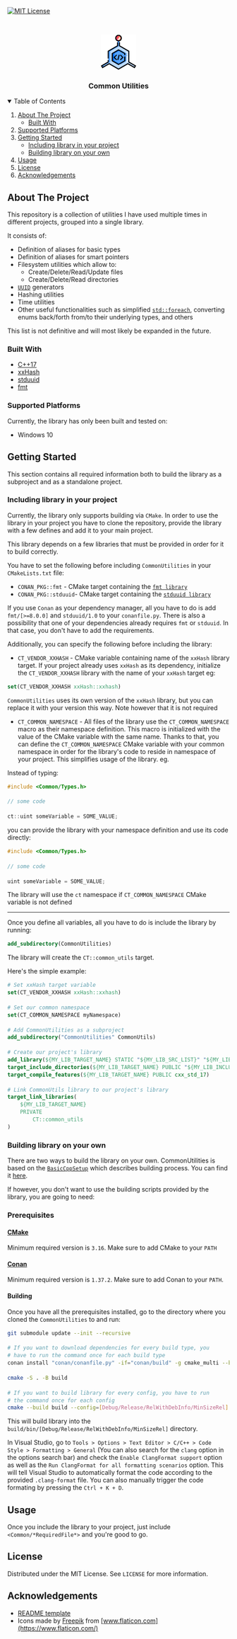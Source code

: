 [![MIT License][license-shield]][license-url]



<!-- PROJECT LOGO -->
<br />
<p align="center">
  <a href="#">
    <img src="docs/resources/cell-programming.png" alt="Logo" width="80" height="80">
  </a>

  <h3 align="center">Common Utilities</h3>
</p>



<!-- TABLE OF CONTENTS -->
<details open="open">
	<summary>Table of Contents</summary>
	<ol>
		<li>
			<a href="#about-the-project">About The Project</a>
			<ul>
				<li><a href="#built-with">Built With</a></li>
			</ul>
		</li>
		<li>
			<a href="#supported-platforms">Supported Platforms
		</li>
		<li>
			<a href="#getting-started">Getting Started</a>
			<ul>
				<li><a href="#including-library-in-your-project">Including library in your project</a></li>
				<li><a href="#building-library-on-your-own">Building library on your own</a></li>
			</ul>
		</li>
		<li><a href="#usage">Usage</a></li>
		<li><a href="#license">License</a></li>
		<li><a href="#acknowledgements">Acknowledgements</a></li>
	</ol>
</details>



<!-- ABOUT THE PROJECT -->
## About The Project

This repository is a collection of utilities I have used multiple times in different projects, grouped into a single library.

It consists of:

 - Definition of aliases for basic types
 - Definition of aliases for smart pointers
 - Filesystem utilities which allow to:
	 + Create/Delete/Read/Update files
	 + Create/Delete/Read directories
 - [`UUID`]() generators
 - Hashing utilities
 - Time utilities
 - Other useful functionalities such as simplified [`std::foreach`](), converting enums back/forth from/to their underlying types, and others

This list is not definitive and will most likely be expanded in the future.
### Built With
* [C++17](https://en.cppreference.com/w/cpp/17)
* [xxHash](https://github.com/Cyan4973/xxHash)
* [stduuid](https://github.com/mariusbancila/stduuid)
* [fmt](https://github.com/fmtlib/fmt)

### Supported Platforms
Currently, the library has only been built and tested on:

 - Windows 10

<!-- GETTING STARTED -->
## Getting Started

This section contains all required information both to build the library as a subproject and as a standalone project.

### Including library in your project
Currently, the library only supports building via `CMake`.
In order to use the library in your project you have to clone the repository, provide the library with a few defines and add it to your main project.

This library depends on a few libraries that must be provided in order for it to build correctly.

You have to set the following before including `CommonUtilities` in your `CMakeLists.txt` file:

 - `CONAN_PKG::fmt` - CMake target containing the [`fmt library`](https://github.com/fmtlib/fmt)
 - `CONAN_PKG::stduuid`- CMake target containing the [`stduuid library`](https://github.com/mariusbancila/stduuid)
 
If you use `Conan` as your dependency manager, all you have to do is add `fmt/[>=8.0.0]` and `stduuid/1.0` to your `conanfile.py`. There is also a possibility that one of your dependencies already requires `fmt` or `stduuid`. In that case, you don't have to add the requirements.

Additionally, you can specify the following before including the library:

 - `CT_VENDOR_XXHASH` - CMake variable containing name of the `xxHash` library target. If your project already uses `xxHash` as its dependency, initialize the `CT_VENDOR_XXHASH` library with the name of your `xxHash` target eg:

```cmake
set(CT_VENDOR_XXHASH xxHash::xxhash)
```

`CommonUtilities` uses its own version of the `xxHash` library, but you can replace it with your version this way. Note however that it is not required

 - `CT_COMMON_NAMESPACE` - All files of the library use the `CT_COMMON_NAMESPACE` macro as their namespace definition. This macro is initialized with the value of the CMake variable with the same name. Thanks to that, you can define the `CT_COMMON_NAMESPACE` CMake variable with your common namespace in order for the library's code to reside in namespace of your project. This simplifies usage of the library. eg.
 
Instead of typing:

```C++
#include <Common/Types.h>

// some code

ct::uint someVariable = SOME_VALUE;
```
you can provide the library with your namespace definition and use its code directly:

```c++
#include <Common/Types.h>

// some code

uint someVariable = SOME_VALUE;
```
The library will use the `ct` namespace if `CT_COMMON_NAMESPACE` CMake variable is not defined

---

Once you define all variables, all you have to do is include the library by running:

```cmake
add_subdirectory(CommonUtilities)
```
The library will create the `CT::common_utils` target.

Here's the simple example:

```cmake
# Set xxHash target variable
set(CT_VENDOR_XXHASH xxHash::xxhash)

# Set our common namespace
set(CT_COMMON_NAMESPACE myNamespace)

# Add CommonUtilities as a subproject
add_subdirectory("CommonUtilities" CommonUtils)

# Create our project's library
add_library(${MY_LIB_TARGET_NAME} STATIC "${MY_LIB_SRC_LIST}" "${MY_LIB_HEADERS_LIST}")
target_include_directories(${MY_LIB_TARGET_NAME} PUBLIC "${MY_LIB_INCLUDE_DIR}")
target_compile_features(${MY_LIB_TARGET_NAME} PUBLIC cxx_std_17)

# Link CommonUtils library to our project's library
target_link_libraries(
	${MY_LIB_TARGET_NAME}
	PRIVATE
		CT::common_utils
)
```


### Building library on your own
There are two ways to build the library on your own. CommonUtilities is based on the [`BasicCppSetup`]() which describes building process. You can find it [here]().

If however, you don't want to use the building scripts provided by the library, you are going to need:

### Prerequisites
#### [CMake](https://cmake.org/)
Minimum required version is `3.16`.
Make sure to add CMake to your `PATH`

#### [Conan](https://conan.io/)
Minimum required version is `1.37.2`.
Make sure to add Conan to your `PATH`.

#### Building
Once you have all the prerequisites installed, go to the directory where you cloned the `CommonUtilities` to and run:

```sh
git submodule update --init --recursive

# If you want to download dependencies for every build type, you
# have to run the command once for each build type
conan install "conan/conanfile.py" -if="conan/build" -g cmake_multi --build=missing -s build_type=[Debug/Release/RelWithDebInfo/MinSizeRel]

cmake -S . -B build

# If you want to build library for every config, you have to run
# the command once for each config
cmake --build build --config=[Debug/Release/RelWithDebInfo/MinSizeRel]
```
This will build library into the `build/bin/[Debug/Release/RelWithDebInfo/MinSizeRel]` directory.

In Visual Studio, go to `Tools > Options > Text Editor > C/C++ > Code Style > Formatting > General` (You can also search for the `clang` option in the options search bar) and check the `Enable ClangFormat support` option as well as the `Run ClangFormat for all formatting scenarios` option. This will tell Visual Studio to automatically format the code according to the provided `.clang-format` file. You can also manually trigger the code formating by pressing the `Ctrl + K + D`.

## Usage
Once you include the library to your project, just include `<Common/*RequiredFile*>` and you're good to go.

## License
Distributed under the MIT License. See `LICENSE` for more information.

## Acknowledgements
* [README template](https://github.com/othneildrew/Best-README-Template)
* Icons made by [Freepik](https://www.freepik.com) from [www.flaticon.com](https://www.flaticon.com/)


[license-shield]: https://img.shields.io/github/license/othneildrew/Best-README-Template.svg?style=for-the-badge
[license-url]: LICENSE
